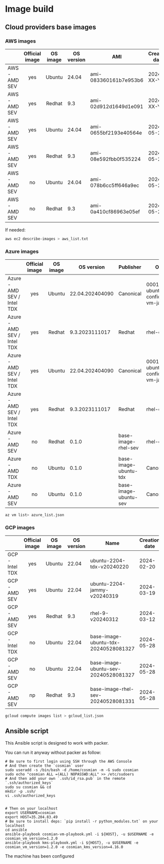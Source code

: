 # Image build

## Cloud providers base images

### AWS images

|               | Official image | OS image | OS version | AMI                   | Creation date |
| :------------ | :------------: | :------: | ---------- | --------------------- | ------------- |
| AWS - AMD SEV |      yes       |  Ubuntu  | 24.04      | ami-083360161b7e953b6 | 2024-XX-YY    |
| AWS - AMD SEV |      yes       |  Redhat  | 9.3        | ami-02d912d1649d1e091 | 2024-XX-YY    |
| AWS - AMD SEV |      yes       |  Ubuntu  | 24.04      | ami-0655bf2193e40564e | 2024-05-27    |
| AWS - AMD SEV |      yes       |  Redhat  | 9.3        | ami-08e592fbb0f535224 | 2024-05-27    |
| AWS - AMD SEV |       no       |  Ubuntu  | 24.04      | ami-078b6cc5ff646a9ec | 2024-05-28    |
| AWS - AMD SEV |       no       |  Redhat  | 9.3        | ami-0a410cf86963e05ef | 2024-05-28    |

If needed:

```sh
aws ec2 describe-images > aws_list.txt
```

### Azure images

|                             | Official image | OS image | OS version      | Publisher             | Offer                                 | SKU             | Creation date |
| :-------------------------- | :------------: | :------: | --------------- | --------------------- | ------------------------------------- | --------------- | ------------- |
| Azure - AMD SEV / Intel TDX |      yes       |  Ubuntu  | 22.04.202404090 | Canonical             | 0001-com-ubuntu-confidential-vm-jammy | 22_04-lts-cvm   | 2024-04-18    |
| Azure - AMD SEV / Intel TDX |      yes       |  Redhat  | 9.3.2023111017  | Redhat                | rhel-cvm                              | 9_3_cvm_sev_snp | 2024-04-18    |
| Azure - AMD SEV / Intel TDX |      yes       |  Ubuntu  | 22.04.202404090 | Canonical             | 0001-com-ubuntu-confidential-vm-jammy | 22_04-lts-cvm   | 2024-04-18    |
| Azure - AMD SEV / Intel TDX |      yes       |  Redhat  | 9.3.2023111017  | Redhat                | rhel-cvm                              | 9_3_cvm_sev_snp | 2024-04-18    |
| Azure - AMD SEV             |       no       |  Redhat  | 0.1.0           | base-image-rhel-sev   | rhel-cvm                              | 9_3_cvm_sev_snp | 2024-05-28    |
| Azure - AMD TDX             |       no       |  Ubuntu  | 0.1.0           | base-image-ubuntu-tdx | Canonical                             | 22_04-lts-cvm   | 2024-05-28    |
| Azure - AMD SEV             |       no       |  Ubuntu  | 0.1.0           | base-image-ubuntu-sev | Canonical                             | 22_04-lts-cvm   | 2024-05-28    |

```sh
az vm list> azure_list.json
```

### GCP images

|                 | Official image | OS image | OS version | Name                                 | Creation date |
| :-------------- | :------------: | :------: | ---------- | ------------------------------------ | ------------- |
| GCP - Intel TDX |      yes       |  Ubuntu  | 22.04      | ubuntu-2204-tdx-v20240220            | 2024-02-20    |
| GCP - AMD SEV   |      yes       |  Ubuntu  | 22.04      | ubuntu-2204-jammy-v20240319          | 2024-03-19    |
| GCP - AMD SEV   |      yes       |  Redhat  | 9.3        | rhel-9-v20240312                     | 2024-03-12    |
| GCP - Intel TDX |       no       |  Ubuntu  | 22.04      | base-image-ubuntu-tdx-20240528081327 | 2024-05-28    |
| GCP - AMD SEV   |       no       |  Ubuntu  | 22.04      | base-image-ubuntu-sev-20240528081327 | 2024-05-28    |
| GCP - AMD SEV   |       np       |  Redhat  | 9.3        | base-image-rhel-sev-20240528081331   | 2024-05-28    |

```sh
gcloud compute images list > gcloud_list.json
```

## Ansible script

This Ansible script is designed to work with packer.

You can run it anyway without packer as follow:

```console
# Be sure to first login using SSH through the AWS Console
# And then create the `cosmian` user
sudo useradd -s /bin/bash -d /home/cosmian -m -G sudo cosmian
sudo echo "cosmian ALL =(ALL) NOPASSWD:ALL" >> /etc/sudoers
# And then add your own `.ssh/id_rsa.pub` in the remote `.ssh/authorized_keys`
sudo su cosmian && cd
mkdir -p .ssh/
vi .ssh/authorized_keys


# Then on your localhost
export USERNAME=cosmian
export HOST=35.204.83.49
# Be sure to install deps: `pip install -r python_modules.txt` on your localhost
cd ansible
ansible-playbook cosmian-vm-playbook.yml -i ${HOST}, -u $USERNAME -e cosmian_vm_version=1.2.0
ansible-playbook kms-playbook.yml -i ${HOST}, -u $USERNAME -e cosmian_vm_version=1.2.0 -e cosmian_kms_version=4.16.0
```

The machine has been configured
